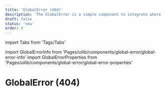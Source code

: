 ```yaml
---
title: 'GlobalError (404)'
description: 'The GlobalError is a simple component to integrate where a 404 or 500 message has to be shown.'
draft: false
status: 'new'
order: 4
---
```


import Tabs from 'Tags/Tabs'

import GlobalErrorInfo from 'Pages/uilib/components/global-error/global-error-info'
import GlobalErrorProperties from 'Pages/uilib/components/global-error/global-error-properties'

# GlobalError (404)

<Tabs>
  <Tabs.Content>
    <GlobalErrorInfo />
  </Tabs.Content>
  <Tabs.Content>
    <GlobalErrorProperties />
  </Tabs.Content>
</Tabs>
